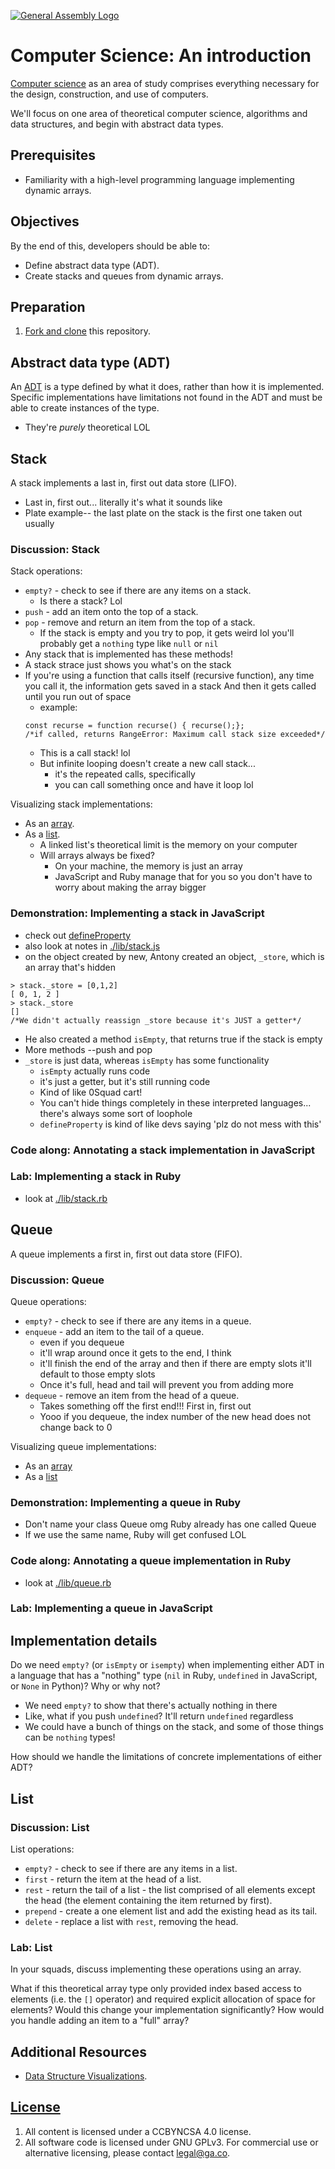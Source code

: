 [![General Assembly Logo](https://camo.githubusercontent.com/1a91b05b8f4d44b5bbfb83abac2b0996d8e26c92/687474703a2f2f692e696d6775722e636f6d2f6b6538555354712e706e67)](https://generalassemb.ly/education/web-development-immersive)

# Computer Science: An introduction

[Computer science](https://en.wikipedia.org/wiki/Computer_science) as an area of
study comprises everything necessary for the design, construction, and use of
computers.

We'll focus on one area of theoretical computer science, algorithms and data
structures, and begin with abstract data types.

## Prerequisites

-   Familiarity with a high-level programming language implementing dynamic
    arrays.

## Objectives

By the end of this, developers should be able to:

-   Define abstract data type (ADT).
-   Create stacks and queues from dynamic arrays.

## Preparation

1.  [Fork and clone](https://github.com/ga-wdi-boston/meta/wiki/ForkAndClone)
    this repository.

## Abstract data type (ADT)

An [ADT](https://en.wikipedia.org/wiki/Abstract_data_type) is a type defined by
what it does, rather than how it is implemented.  Specific implementations have
limitations not found in the ADT and must be able to create instances of the
type.
-  They're *purely* theoretical LOL

## Stack

A stack implements a last in, first out data store (LIFO).
-  Last in, first out... literally it's what it sounds like
-  Plate example-- the last plate on the stack is the first one taken out usually

### Discussion: Stack

Stack operations:

-   `empty?` - check to see if there are any items on a stack.
    - Is there a stack? Lol
-   `push` - add an item onto the top of a stack.
-   `pop` - remove and return an item from the top of a stack.
    - If the stack is empty and you try to pop, it gets weird lol you'll
      probably get a `nothing` type like `null` or `nil`
-   Any stack that is implemented has these methods!
-   A stack strace just shows you what's on the stack
-   If you're using a function that calls itself (recursive function), any time
    you call it, the information gets saved in a stack
    And then it gets called until you run out of space
    - example:
    ```node
    const recurse = function recurse() { recurse();};
    /*if called, returns RangeError: Maximum call stack size exceeded*/
    ```
    - This is a call stack! lol
    - But infinite looping doesn't create a new call stack...
      - it's the repeated calls, specifically
      - you can call something once and have it loop lol

Visualizing stack implementations:

-   As an [array](http://www.cs.usfca.edu/~galles/visualization/StackArray.html).
-   As a [list](http://www.cs.usfca.edu/~galles/visualization/StackLL.html).
    - A linked list's theoretical limit is the memory on your computer
    - Will arrays always be fixed?
        - On your machine, the memory is just an array
        - JavaScript and Ruby manage that for you so you don't have to worry
          about making the array bigger

### Demonstration: Implementing a stack in JavaScript

- check out [defineProperty](https://developer.mozilla.org/en-US/docs/Web/JavaScript/Reference/Global_Objects/Object/defineProperty)
- also look at notes in [./lib/stack.js](https://github.com/laurpaik/cs/blob/training/lib/stack.js)
- on the object created by new, Antony created an object, `_store`, which is an array that's hidden
```node
> stack._store = [0,1,2]
[ 0, 1, 2 ]
> stack._store
[]
/*We didn't actually reassign _store because it's JUST a getter*/
```
- He also created a method `isEmpty`, that returns true if the stack is empty
- More methods --push and pop
- `_store` is just data, whereas `isEmpty` has some functionality
  - `isEmpty` actually runs code
  - it's just a getter, but it's still running code
  - Kind of like 0Squad cart!
  - You can't hide things completely in these interpreted languages... there's always some sort of loophole
  - `defineProperty` is kind of like devs saying 'plz do not mess with this'

### Code along: Annotating a stack implementation in JavaScript

### Lab: Implementing a stack in Ruby

- look at [./lib/stack.rb](https://github.com/laurpaik/cs/blob/training/lib/stack.rb)

## Queue

A queue implements a first in, first out data store (FIFO).

### Discussion: Queue

Queue operations:

-   `empty?` - check to see if there are any items in a queue.
-   `enqueue` - add an item to the tail of a queue.
    - even if you dequeue
    - it'll wrap around once it gets to the end, I think
    - it'll finish the end of the array and then if there are empty slots it'll default to those empty slots
    - Once it's full, head and tail will prevent you from adding more
-   `dequeue` - remove an item from the head of a queue.
    - Takes something off the first end!!! First in, first out
    - Yooo if you dequeue, the index number of the new head does not change back to 0

Visualizing queue implementations:

-   As an [array](http://www.cs.usfca.edu/~galles/visualization/QueueArray.html)
-   As a [list](http://www.cs.usfca.edu/~galles/visualization/QueueLL.html)

### Demonstration: Implementing a queue in Ruby

- Don't name your class Queue omg Ruby already has one called Queue
- If we use the same name, Ruby will get confused LOL

### Code along: Annotating a queue implementation in Ruby

- look at [./lib/queue.rb](https://github.com/laurpaik/cs/blob/training/lib/queue.rb)

### Lab: Implementing a queue in JavaScript

## Implementation details

Do we need `empty?` (or `isEmpty` or `isempty`) when implementing either ADT in
a language that has a "nothing" type  (`nil` in Ruby, `undefined` in JavaScript,
or `None` in Python)?  Why or why not?
- We need `empty?` to show that there's actually nothing in there
- Like, what if you push `undefined`? It'll return `undefined` regardless
- We could have a bunch of things on the stack, and some of those things can be
  `nothing` types!

How should we handle the limitations of concrete implementations of either ADT?

## List

### Discussion: List

List operations:

-   `empty?` - check to see if there are any items in a list.
-   `first` - return the item at the head of a list.
-   `rest` - return the tail of a list - the list comprised of all elements
    except the head (the element containing the item returned by first).
-   `prepend` - create a one element list and add the existing head as its tail.
-   `delete` - replace a list with `rest`, removing the head.

### Lab: List

In your squads, discuss implementing these operations using an array.

What if this theoretical array type only provided index based access to elements
(i.e. the `[]` operator) and required explicit allocation of space for elements?
Would this change your implementation significantly?  How would you handle
adding an item to a "full" array?

## Additional Resources

-   [Data Structure Visualizations](http://www.cs.usfca.edu/~galles/visualization/Algorithms.html).

## [License](LICENSE)

1.  All content is licensed under a CC­BY­NC­SA 4.0 license.
1.  All software code is licensed under GNU GPLv3. For commercial use or
    alternative licensing, please contact legal@ga.co.
